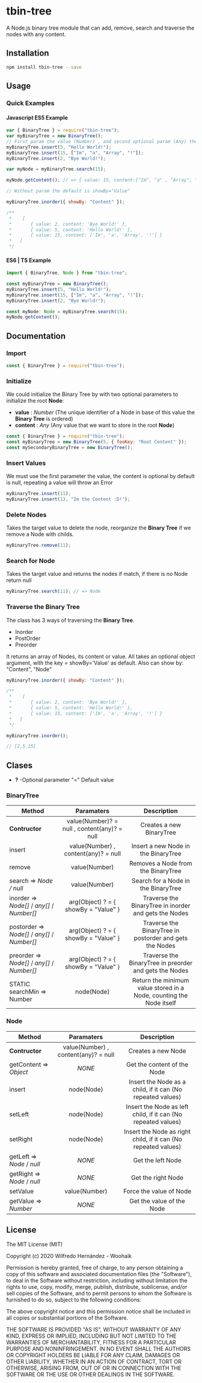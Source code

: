 # tbin-tree

A Node.js binary tree module that can add, remove, search and traverse the nodes with any content.

## Installation

```sh
npm install tbin-tree --save
```

## Usage

### Quick Examples

#### Javascript ES5 Example

```javascript
var { BinaryTree } = require("tbin-tree");
var myBinaryTree = new BinaryTree();
// First param the value (Number) , and second optional param (Any) the content.
myBinaryTree.insert(5, "Hello World!");
myBinaryTree.insert(15, ["Im", "a", "Array", "!"]);
myBinaryTree.insert(2, "Bye World!");

var myNode = myBinaryTree.search(15);

myNode.getContent(); // => { value: 15, content:["Im", "a" , "Array", "!"]}

// Without param the default is showBy="Value"

myBinaryTree.inorder({ showBy: "Content" });

/**
 *    [
 *       { value: 2, content: 'Bye World!' },
 *       { value: 5, content: 'Hello World!' },
 *       { value: 15, content: ['Im', 'a', 'Array', '!'] }
 *   ]
 */
```

#### ES6 | TS Example

```typescript
import { BinaryTree, Node } from "tbin-tree";

const myBinaryTree = new BinaryTree();
myBinaryTree.insert(5, "Hello World!");
myBinaryTree.insert(15, ["Im", "a", "Array", "!"]);
myBinaryTree.insert(2, "Bye World!");

const myNode: Node = myBinaryTree.search(15);
myNode.getContent();
```

## Documentation

### Import

```javascript
const { BinaryTree } = require("tbin-tree");
```

### Initialize

We could initialize the Binary Tree by with two optional parameters to initialize the root **Node**:

- **value** : _Number_ (The unique identifier of a Node in base of this value the **Binary Tree** is ordered)
- **content** : _Any_ (Any value that we want to store in the root **Node**)

```javascript
const { BinaryTree } = require("tbin-tree");
const myBinaryTree = new BinaryTree(5, { fooKey: "Root Content" });
const mySecondaryBinaryTree = new BinaryTree();
```

### Insert Values

We must use the first parameter the value, the content is optional by default is null, repeating a value will throw an Error

```javascript
myBinaryTree.insert(11);
myBinaryTree.insert(13, "Im the Content :D!");
```

### Delete Nodes

Takes the target value to delete the node, reorganize the **Binary Tree** if we remove a Node with childs.

```javascript
myBinaryTree.remove(11);
```

### Search for Node

Takes the target value and returns the nodes if match, if there is no Node return null

```javascript
myBinaryTree.search(11); // => Node
```

### Traverse the Binary Tree

The class has 3 ways of traversing the **Binary Tree**.

- Inorder
- PostOrder
- Preorder

It returns an array of Nodes, its content or value.
All takes an optional object argument, with the key = showBy='Value' as default.
Also can show by: "Content", "Node"

```javascript
myBinaryTree.inorder({ showBy: "Content" });

/**
 *    [
 *       { value: 2, content: 'Bye World!' },
 *       { value: 5, content: 'Hello World!' },
 *       { value: 15, content: ['Im', 'a', 'Array', '!'] }
 *   ]
 */

myBinaryTree.inorder();

// [2,5,15]
```

## Clases

- **?** -Optional parameter "=" Default value

### BinaryTree

| Method                                       |                  Paramaters                  |                             Description                             |
| -------------------------------------------- | :------------------------------------------: | :-----------------------------------------------------------------: |
| **Contructor**                               | value(Number)? = null , content(any)? = null |                      Creates a new BinaryTree                       |
| insert                                       |     value(Number) , content(any)? = null     |                 Insert a new Node in the BinaryTree                 |
| remove                                       |                value(Number)                 |                 Removes a Node from the BinaryTree                  |
| search => _Node / null_                      |                value(Number)                 |                 Search for a Node in the BinaryTree                 |
| inorder => _Node[]_ / _any[]_ / _Number[]_   |     arg(Object) ? = { showBy = "Value" }     |        Traverse the BinaryTree in inorder and gets the Nodes        |
| postorder => _Node[]_ / _any[]_ / _Number[]_ |     arg(Object) ? = { showBy = "Value" }     |       Traverse the BinaryTree in postorder and gets the Nodes       |
| preorder => _Node[]_ / _any[]_ / _Number[]_  |     arg(Object) ? = { showBy = "Value" }     |       Traverse the BinaryTree in preorder and gets the Nodes        |
| STATIC searchMin => Number                   |                  node(Node)                  | Return the minimum value stored in a Node, counting the Node itself |

### Node

| Method                      |              Paramaters              |                          Description                           |
| --------------------------- | :----------------------------------: | :------------------------------------------------------------: |
| **Contructor**              | value(Number) , content(any)? = null |                       Creates a new Node                       |
| getContent => _Object_      |                _NONE_                |                  Get the content of the Node                   |
| insert                      |              node(Node)              |   Insert the Node as a child, if it can (No repeated values)   |
| setLeft                     |              node(Node)              | Insert the Node as left child, if it can (No repeated values)  |
| setRight                    |              node(Node)              | Insert the Node as right child, if it can (No repeated values) |
| getLeft => _Node_ / _null_  |                _NONE_                |                       Get the left Node                        |
| getRight => _Node_ / _null_ |                _NONE_                |                       Get the right Node                       |
| setValue                    |            value(Number)             |                    Force the value of Node                     |
| getValue => _Number_        |                _NONE_                |                   Get the value of the Node                    |

## License

The MIT License (MIT)

Copyright (c) 2020 Wilfredo Hernández - Woohaik

Permission is hereby granted, free of charge, to any person obtaining a copy
of this software and associated documentation files (the "Software"), to deal
in the Software without restriction, including without limitation the rights
to use, copy, modify, merge, publish, distribute, sublicense, and/or sell
copies of the Software, and to permit persons to whom the Software is
furnished to do so, subject to the following conditions:

The above copyright notice and this permission notice shall be included in
all copies or substantial portions of the Software.

THE SOFTWARE IS PROVIDED "AS IS", WITHOUT WARRANTY OF ANY KIND, EXPRESS OR
IMPLIED, INCLUDING BUT NOT LIMITED TO THE WARRANTIES OF MERCHANTABILITY,
FITNESS FOR A PARTICULAR PURPOSE AND NONINFRINGEMENT. IN NO EVENT SHALL THE
AUTHORS OR COPYRIGHT HOLDERS BE LIABLE FOR ANY CLAIM, DAMAGES OR OTHER
LIABILITY, WHETHER IN AN ACTION OF CONTRACT, TORT OR OTHERWISE, ARISING FROM,
OUT OF OR IN CONNECTION WITH THE SOFTWARE OR THE USE OR OTHER DEALINGS IN
THE SOFTWARE.
